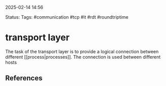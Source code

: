 2025-02-14 14:56

Status:
Tags: #communication #tcp #it #rdt #roundtriptime 

# transport layer

The task of the transport layer is to provide a logical connection between different [[process|processes]]. The connection is used between different hosts


## References
